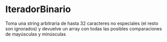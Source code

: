 # IteradorBinario
Toma una string arbitraria de hasta 32 caracteres no especiales (el resto son ignorados) y devuelve un array con todas las posibles comparaciones de mayúsculas y minúsculas

<table>
</table>
